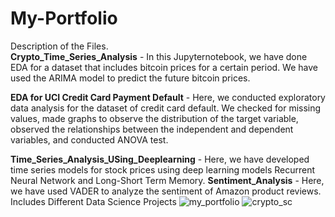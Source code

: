 # My-Portfolio
Description of the Files.\
**Crypto_Time_Series_Analysis** - In this Jupyternotebook, we have done EDA for a dataset that includes bitcoin prices for a certain period. We have used the ARIMA model to predict the future bitcoin prices. 

**EDA for UCI Credit Card Payment Default** - Here, we conducted exploratory data analysis for the dataset of credit card default. We checked for missing values, made graphs to observe the distribution of the target variable, observed the relationships between the independent and dependent variables, and conducted ANOVA test.  

**Time_Series_Analysis_USing_Deeplearning** - Here, we have developed time series models for stock prices using deep learning models Recurrent Neural Network and Long-Short Term Memory. 
**Sentiment_Analysis** - Here, we have used VADER to analyze the sentiment of Amazon product reviews. 
Includes Different Data Science Projects
![my_portfolio](https://github.com/casper6020/My-Portfolio/assets/147402829/55981a50-1f6f-4c18-8fcf-c7ae108a1280)
![crypto_sc](https://github.com/casper6020/My-Portfolio/assets/147402829/b7ca532a-7fca-4b81-b207-b666f208c539)

